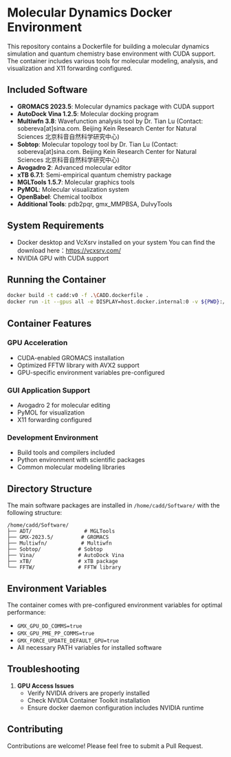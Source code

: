 # Molecular Dynamics Docker Environment

This repository contains a Dockerfile for building a molecular dynamics simulation and quantum chemistry base environment with CUDA support. The container includes various tools for molecular modeling, analysis, and visualization and X11 forwarding configured.

## Included Software

- **GROMACS 2023.5**: Molecular dynamics package with CUDA support
- **AutoDock Vina 1.2.5**: Molecular docking program
- **Multiwfn 3.8**: Wavefunction analysis tool by Dr. Tian Lu (Contact: sobereva[at]sina.com. Beijing Kein Research Center for Natural Sciences 北京科音自然科学研究中心)
- **Sobtop**: Molecular topology tool by Dr. Tian Lu (Contact: sobereva[at]sina.com. Beijing Kein Research Center for Natural Sciences 北京科音自然科学研究中心)
- **Avogadro 2**: Advanced molecular editor
- **xTB 6.7.1**: Semi-empirical quantum chemistry package
- **MGLTools 1.5.7**: Molecular graphics tools
- **PyMOL**: Molecular visualization system
- **OpenBabel**: Chemical toolbox
- **Additional Tools**: pdb2pqr, gmx_MMPBSA, DuIvyTools

## System Requirements

- Docker desktop and VcXsrv installed on your system
You can find the download here：https://vcxsrv.com/
- NVIDIA GPU with CUDA support

## Running the Container

```bash
docker build -t cadd:v0 -f .\CADD.dockerfile .
docker run -it --gpus all -e DISPLAY=host.docker.internal:0 -v ${PWD}:/home/cadd/test cadd:v0 /bin/bash # Mount the current location to this address inside the container /home/cadd/test
```

## Container Features

### GPU Acceleration
- CUDA-enabled GROMACS installation
- Optimized FFTW library with AVX2 support
- GPU-specific environment variables pre-configured

### GUI Application Support
- Avogadro 2 for molecular editing
- PyMOL for visualization
- X11 forwarding configured

### Development Environment
- Build tools and compilers included
- Python environment with scientific packages
- Common molecular modeling libraries

## Directory Structure

The main software packages are installed in `/home/cadd/Software/` with the following structure:

```
/home/cadd/Software/
├── ADT/                 # MGLTools
├── GMX-2023.5/         # GROMACS
├── Multiwfn/           # Multiwfn
├── Sobtop/            # Sobtop
├── Vina/              # AutoDock Vina
├── xTB/               # xTB package
└── FFTW/              # FFTW library
```

## Environment Variables

The container comes with pre-configured environment variables for optimal performance:

- `GMX_GPU_DD_COMMS=true`
- `GMX_GPU_PME_PP_COMMS=true`
- `GMX_FORCE_UPDATE_DEFAULT_GPU=true`
- All necessary PATH variables for installed software

## Troubleshooting

1. **GPU Access Issues**
   - Verify NVIDIA drivers are properly installed
   - Check NVIDIA Container Toolkit installation
   - Ensure docker daemon configuration includes NVIDIA runtime

## Contributing

Contributions are welcome! Please feel free to submit a Pull Request.
